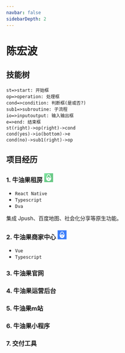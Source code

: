 ```yaml
---
navbar: false
sidebarDepth: 2
---
```


# 陈宏波

## 技能树

```flow
st=>start: 开始框
op=>operation: 处理框
cond=>condition: 判断框(是或否?)
sub1=>subroutine: 子流程
io=>inputoutput: 输入输出框
e=>end: 结束框
st(right)->op(right)->cond
cond(yes)->io(bottom)->e
cond(no)->sub1(right)->op
```

## 项目经历

### 1. 牛油果租房 <img src="./.vuepress/public/avocadocondo.png" style="width: 24px; height: 24px" />

- `React Native`
- `Typescript`
- `Dva`

集成 Jpush、百度地图、社会化分享等原生功能。

### 2. 牛油果商家中心 <img src="./.vuepress/public/manage.png" style="width: 24px; height: 24px" />

- `Vue`
- `Typescript`

### 3. 牛油果官网

### 4. 牛油果运营后台

### 5. 牛油果m站

### 6. 牛油果小程序

### 7. 交付工具

<!--
<div class="block">
  <div class="block__item"></div>
  <div class="block__item"></div>
  <div class="block__item"></div>
  <div class="block__item"></div>
  <div class="block__item"></div>
</div> 
-->

<script>
  export default {
    mounted() {
      console.log(`
        你好，面试官。
      `);
    }
  }
</script>

<style scoped>
.block {
  display: flex;
  flex-wrap: wrap;
}
.block__item {
  margin: 0 10px 10px 0;
  display: flex;
  flex-grow: 0;
  flex-shrink: 0;
  max-width: 100px;
  background-color: red;
  width: 100px;
  height: 100px;
}
</style>
